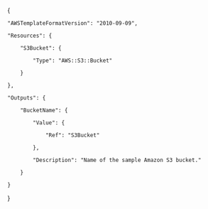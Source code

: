 {

    "AWSTemplateFormatVersion": "2010-09-09",
    
    "Resources": {
    
        "S3Bucket": {
        
            "Type": "AWS::S3::Bucket"
            
        }
        
    },
    
    "Outputs": {
    
        "BucketName": {
        
            "Value": {
            
                "Ref": "S3Bucket"
                
            },
            
            "Description": "Name of the sample Amazon S3 bucket."
            
        }
        
    }
    
}

